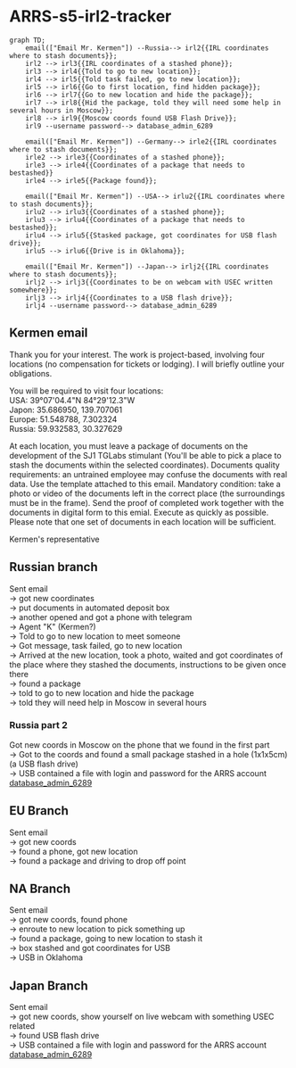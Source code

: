 # ARRS-s5-irl2-tracker


```mermaid
graph TD;
    email(["Email Mr. Kermen"]) --Russia--> irl2{{IRL coordinates where to stash documents}};
    irl2 --> irl3{{IRL coordinates of a stashed phone}};
    irl3 --> irl4{{Told to go to new location}};
    irl4 --> irl5{{Told task failed, go to new location}};
    irl5 --> irl6{{Go to first location, find hidden package}};
    irl6 --> irl7{{Go to new location and hide the package}};
    irl7 --> irl8{{Hid the package, told they will need some help in several hours in Moscow}};
    irl8 --> irl9{{Moscow coords found USB Flash Drive}};
    irl9 --username password--> database_admin_6289

    email(["Email Mr. Kermen"]) --Germany--> irle2{{IRL coordinates where to stash documents}};
    irle2 --> irle3{{Coordinates of a stashed phone}};
    irle3 --> irle4{{Coordinates of a package that needs to bestashed}}
    irle4 --> irle5{{Package found}};

    email(["Email Mr. Kermen"]) --USA--> irlu2{{IRL coordinates where to stash documents}};
    irlu2 --> irlu3{{Coordinates of a stashed phone}};
    irlu3 --> irlu4{{Coordinates of a package that needs to bestashed}};
    irlu4 --> irlu5{{Stasked package, got coordinates for USB flash drive}};
    irlu5 --> irlu6{{Drive is in Oklahoma}};

    email(["Email Mr. Kermen"]) --Japan--> irlj2{{IRL coordinates where to stash documents}};
    irlj2 --> irlj3{{Coordinates to be on webcam with USEC written somewhere}};
    irlj3 --> irlj4{{Coordinates to a USB flash drive}};
    irlj4 --username password--> database_admin_6289
```

## Kermen email
Thank you for your interest. The work is project-based, involving four locations (no compensation for tickets or lodging). I will briefly outline your obligations.

You will be required to visit four locations:  
USA: 39°07'04.4"N 84°29'12.3"W  
Japon: 35.686950, 139.707061  
Europe: 51.548788, 7.302324  
Russia: 59.932583, 30.327629

At each location, you must leave a package of documents on the development of the SJ1 TGLabs stimulant (You'll be able to pick a place to stash the documents within the selected coordinates). Documents quality requirements: an untrained employee may confuse the documents with real data. Use the template attached to this email. Mandatory condition: take a photo or video of the documents left in the correct place (the surroundings must be in the frame). Send the proof of completed work together with the documents in digital form to this emial. Execute as quickly as possible. Please note that one set of documents in each location will be sufficient. 

Kermen's representative

## Russian branch
Sent email  
-> got new coordinates  
-> put documents in automated deposit box  
-> another opened and got a phone with telegram  
-> Agent "K" (Kermen?)  
-> Told to go to new location to meet someone  
-> Got message, task failed, go to new location  
-> Arrived at the new location, took a photo, waited and got coordinates of the place where they stashed the documents, instructions to be given once there  
-> found a package  
-> told to go to new location and hide the package  
-> told they will need help in Moscow in several hours  

### Russia part 2
Got new coords in Moscow on the phone that we found in the first part  
-> Got to the coords and found a small package stashed in a hole (1x1x5cm) (a USB flash drive)  
-> USB contained a file with login and password for the ARRS account [database_admin_6289](./Users/database_admin_6289.md)

## EU Branch
Sent email  
-> got new coords  
-> found a phone, got new location  
-> found a package and driving to drop off point

## NA Branch
Sent email  
-> got new coords, found phone  
-> enroute to new location to pick something up  
-> found a package, going to new location to stash it  
-> box stashed and got coordinates for USB  
-> USB in Oklahoma  

## Japan Branch
Sent email  
-> got new coords, show yourself on live webcam with something USEC related  
-> found USB flash drive  
-> USB contained a file with login and password for the ARRS account [database_admin_6289](./Users/database_admin_6289.md)
